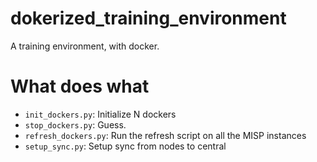 # dokerized_training_environment
A training environment, with docker.

# What does what

* `init_dockers.py`: Initialize N dockers
* `stop_dockers.py`: Guess.
* `refresh_dockers.py`: Run the refresh script on all the MISP instances
* `setup_sync.py`: Setup sync from nodes to central
